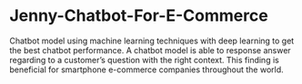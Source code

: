 # Jenny-Chatbot-For-E-Commerce
Chatbot model using machine learning techniques with deep learning to get the best chatbot performance. A chatbot model is able to response answer regarding to a customer’s question with the right context. This finding is beneficial for smartphone e-commerce companies throughout the world.
